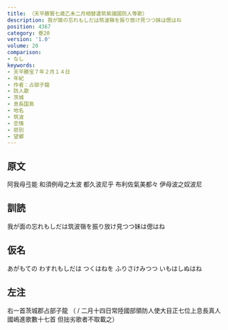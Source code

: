 ```yaml
---
title: （天平勝寳七歳乙未二月相替遣筑紫諸國防人等歌）
description: 我が面の忘れもしだは筑波嶺を振り放け見つつ妹は偲はね
position: 4367
category: 巻20
version: '1.0'
volume: 20
comparison:
- なし
keywords:
- 天平勝宝７年２月１４日
- 年紀
- 作者：占部子龍
- 防人歌
- 茨城
- 息長国島
- 地名
- 筑波
- 恋情
- 悲別
- 望郷
---
```


## 原文

阿我母弖能 和須例母之太波 都久波尼乎 布利佐氣美都々 伊母波之奴波尼

## 訓読

我が面の忘れもしだは筑波嶺を振り放け見つつ妹は偲はね

## 仮名

あがもての わすれもしだは つくはねを ふりさけみつつ いもはしぬはね

## 左注

右一首茨城郡占部子龍 （ / 二月十四日常陸國部領防人使大目正七位上息長真人國嶋進歌數十七首 但拙劣歌者不取載之）
